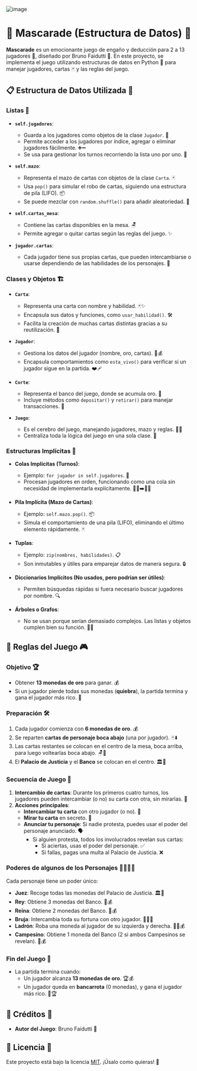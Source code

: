 ![image](https://github.com/user-attachments/assets/d5fbdf21-dd08-4996-a538-ac40b82029cf)


# 🎴 **Mascarade** (Estructura de Datos) 🤖

**Mascarade** es un emocionante juego de engaño y deducción para 2 a 13 jugadores 👥, diseñado por Bruno Faidutti 🎩. En este proyecto, se implementa el juego utilizando estructuras de datos en Python 🐍 para manejar jugadores, cartas 🃏 y las reglas del juego.

## 📋 **Estructura de Datos Utilizada** 🧠

### **Listas** 📂
- **`self.jugadores`**:  
  - Guarda a los jugadores como objetos de la clase `Jugador`. 👤  
  - Permite acceder a los jugadores por índice, agregar o eliminar jugadores fácilmente. ➕➖  
  - Se usa para gestionar los turnos recorriendo la lista uno por uno. 🔁  

- **`self.mazo`**:  
  - Representa el mazo de cartas con objetos de la clase `Carta`. 🃏  
  - Usa `pop()` para simular el robo de cartas, siguiendo una estructura de pila (LIFO). 📦  
  - Se puede mezclar con `random.shuffle()` para añadir aleatoriedad. 🎲  

- **`self.cartas_mesa`**:  
  - Contiene las cartas disponibles en la mesa. 🪑  
  - Permite agregar o quitar cartas según las reglas del juego. ✨  

- **`jugador.cartas`**:  
  - Cada jugador tiene sus propias cartas, que pueden intercambiarse o usarse dependiendo de las habilidades de los personajes. 🔄  

### **Clases y Objetos** 🏗️

- **`Carta`**:  
  - Representa una carta con nombre y habilidad. 🃏✨  
  - Encapsula sus datos y funciones, como `usar_habilidad()`. 🛠️  
  - Facilita la creación de muchas cartas distintas gracias a su reutilización. 🔄  

- **`Jugador`**:  
  - Gestiona los datos del jugador (nombre, oro, cartas). 👤💰  
  - Encapsula comportamientos como `esta_vivo()` para verificar si un jugador sigue en la partida. ❤️‍🩹  

- **`Corte`**:  
  - Representa el banco del juego, donde se acumula oro. 🏦  
  - Incluye métodos como `depositar()` y `retirar()` para manejar transacciones. 💸  

- **`Juego`**:  
  - Es el cerebro del juego, manejando jugadores, mazo y reglas. 🧠🎲  
  - Centraliza toda la lógica del juego en una sola clase. 🔗  

### **Estructuras Implícitas** 🌟

- **Colas Implícitas (Turnos)**:  
  - Ejemplo: `for jugador in self.jugadores`. 🔁  
  - Procesan jugadores en orden, funcionando como una cola sin necesidad de implementarla explícitamente. 🚶‍♂️➡️🚶‍♀️  

- **Pila Implícita (Mazo de Cartas)**:  
  - Ejemplo: `self.mazo.pop()`. 📦  
  - Simula el comportamiento de una pila (LIFO), eliminando el último elemento rápidamente. 🃏  

- **Tuplas**:  
  - Ejemplo: `zip(nombres, habilidades)`. 📋  
  - Son inmutables y útiles para emparejar datos de manera segura. 🔒  

- **Diccionarios Implícitos (No usados, pero podrían ser útiles)**:  
  - Permiten búsquedas rápidas si fuera necesario buscar jugadores por nombre. 🔍  

- **Árboles o Grafos**:  
  - No se usan porque serían demasiado complejos. Las listas y objetos cumplen bien su función. 🌳❌  

## 📜 **Reglas del Juego** 🎮

### **Objetivo** 🏆
- Obtener **13 monedas de oro** para ganar. 💰  
- Si un jugador pierde todas sus monedas (**quiebra**), la partida termina y gana el jugador más rico. 🏅  

### **Preparación** 🛠️
1. Cada jugador comienza con **6 monedas de oro**. 💰  
2. Se reparten **cartas de personaje boca abajo** (una por jugador). 🃏⬇️  
3. Las cartas restantes se colocan en el centro de la mesa, boca arriba, para luego voltearlas boca abajo. 🪑🔄  
4. El **Palacio de Justicia** y el **Banco** se colocan en el centro. 🏛️🏦  

### **Secuencia de Juego** 🎲
1. **Intercambio de cartas**: Durante los primeros cuatro turnos, los jugadores pueden intercambiar (o no) su carta con otra, sin mirarlas. 🔄  
2. **Acciones principales**:
   - **Intercambiar tu carta** con otro jugador (o no). 🔄  
   - **Mirar tu carta** en secreto. 👀  
   - **Anunciar tu personaje**: Si nadie protesta, puedes usar el poder del personaje anunciado. 🗣️  
     - Si alguien protesta, todos los involucrados revelan sus cartas:  
       - Si aciertas, usas el poder del personaje. ✅  
       - Si fallas, pagas una multa al Palacio de Justicia. ❌  

### **Poderes de algunos de los Personajes** 🦸‍♂️🦸‍♀️
Cada personaje tiene un poder único:
- **Juez**: Recoge todas las monedas del Palacio de Justicia. 🏛️💸  
- **Rey**: Obtiene 3 monedas del Banco. 👑💰  
- **Reina**: Obtiene 2 monedas del Banco. 👸💰  
- **Bruja**: Intercambia toda su fortuna con otro jugador. 🧙‍♀️🔄  
- **Ladrón**: Roba una moneda al jugador de su izquierda y derecha. 🦹‍♂️💰  
- **Campesino**: Obtiene 1 moneda del Banco (2 si ambos Campesinos se revelan). 🚜💰  

### **Fin del Juego** 🏁
- La partida termina cuando:
  - Un jugador alcanza **13 monedas de oro**. 🏆💰  
  - Un jugador queda en **bancarrota** (0 monedas), y gana el jugador más rico. 💸🏆  

## 🙏 **Créditos** 🌟
- **Autor del Juego**: Bruno Faidutti 🎩  

## 📜 **Licencia** 📄
Este proyecto está bajo la licencia [MIT](LICENSE). ¡Úsalo como quieras! 🚀  
